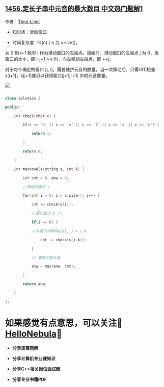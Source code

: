 ## [1456.定长子串中元音的最大数目 中文热门题解1](https://leetcode.cn/problems/maximum-number-of-vowels-in-a-substring-of-given-length/solutions/100000/tu-jie-hua-dong-chuang-kou-c-by-time-limit)

作者：[Time-Limit](https://leetcode.cn/u/Time-Limit)

* 知识点：滑动窗口
* 时间复杂度：O(n)；n 为 s.size()。

从 0 到 n-1 枚举 i 作为滑动窗口的右端点。初始时，滑动窗口的左端点 j 为 0，当窗口的大小，即 i-j+1 > k 时，向左移动左端点，即 ++j。
对于每个确定的窗口 [j, i]，需要维护元音的数量，当一次移动后，只需O(1)检查s[i+1]，s[j+1]就可以获得窗口[j+1, i+1] 中的元音数量。
![](https://pic.leetcode-cn.com/e683ce6f0e99ec2244a73d88eed0d2d5035d42fdb55dfe42b59d1c304bd3b6c1.png)
```cpp
class Solution {
public:
    int check(char c) {
        if(c == 'a' || c == 'e' || c == 'i' || c == 'o' || c == 'u') {
            return 1;
        }
        return 0;
    } 
    int maxVowels(string s, int k) {
        int cnt = 0, anw = 0;
        //移动右端点 i
        for(int i = 0; i < s.size(); i++) {
            cnt += check(s[i]);
            //窗口超过 k 了，
            if(i >= k) {
            //从窗口中移除s[j], j = i-k
                cnt -= check(s[i-k]);
            }
            // 更新下最大值
            anw = max(anw, cnt);
        }
        return anw;
    }
};
```
# 如果感觉有点意思，可以关注👏[HelloNebula](https://pic.leetcode-cn.com/9f59eee37c5cbc06ee579c72de419ad83211cc6c4c5fa8d211b8db757e8a3b1f-qrcode_for_gh_6e5f8557b1f8_258.jpg)👏
* **分享周赛题解**
* **分享计算机专业课知识**
* **分享C++相关岗位面试题**
* **分享专业书籍PDF**